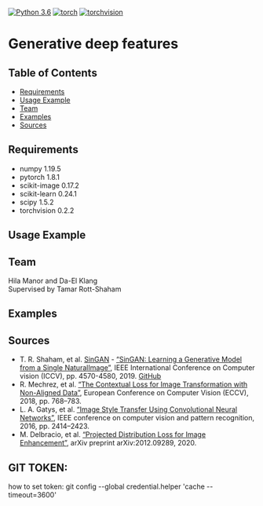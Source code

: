 [![Python 3.6](https://img.shields.io/badge/python-3.6.13+-blue)](https://www.python.org/downloads/release/python-3613/)
[![torch](https://img.shields.io/badge/torch-1.8.1+-green)](https://pytorch.org/)
[![torchvision](https://img.shields.io/badge/torchvision-0.2.2+-green)](https://pytorch.org/)

# Generative deep features


## Table of Contents
* [Requirements](#requirements)
* [Usage Example](#usage-example)
* [Team](#team)
* [Examples](#examples)
* [Sources](#sources)
## Requirements
- numpy 1.19.5
- pytorch 1.8.1
- scikit-image 0.17.2
- scikit-learn 0.24.1
- scipy 1.5.2
- torchvision 0.2.2

## Usage Example


## Team
Hila Manor and Da-El Klang  
Supervised by Tamar Rott-Shaham

## Examples

## Sources
- T. R. Shaham, et al. [SinGAN](https://tamarott.github.io/SinGAN.htm) -  [“SinGAN: Learning a Generative Model from a Single NaturalImage”](https://arxiv.org/pdf/1905.01164.pdf), IEEE International Conference on Computer vision (ICCV), pp. 4570-4580, 2019. [GitHub](https://github.com/tamarott/SinGAN)
- R. Mechrez, et al. [“The Contextual Loss for Image Transformation with Non-Aligned Data”](https://arxiv.org/pdf/1803.02077.pdf), European Conference on Computer Vision (ECCV), 2018, pp. 768–783.
- L. A. Gatys, et al. [“Image Style Transfer Using Convolutional Neural Networks”](https://www.cv-foundation.org/openaccess/content_cvpr_2016/papers/Gatys_Image_Style_Transfer_CVPR_2016_paper.pdf), IEEE conference on computer vision and pattern recognition, 2016, pp. 2414–2423.
- M. Delbracio, et al. [“Projected Distribution Loss for Image Enhancement”](https://arxiv.org/pdf/2012.09289.pdf), arXiv preprint arXiv:2012.09289, 2020.

## GIT TOKEN:
how to set token:
git config --global credential.helper 'cache --timeout=3600'
